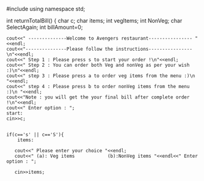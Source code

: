 #include <iostream>
using namespace std;




int returnTotalBill()
{   char c;
    char items;
    int vegItems;
    int NonVeg;
    char SelectAgain;
    int billAmount=0;


    cout<<" --------------Welcome to Avengers restaurant---------------- "<<endl;
    cout<<"---------------Please follow the instructions---------------- \n"<<endl;
    cout<<" Step 1 : Please press s to start your order !\n"<<endl;
    cout<<" Step 2 : You can order both Veg and nonVeg as per your wish :)\n"<<endl;
    cout<<" step 3 : Please press a to order veg items from the menu :)\n "<<endl;
    cout<<" step 4 : Please press b to order nonVeg items from the menu :)\n "<<endl;
    cout<<"Note : you will get the your final bill after complete order !\n"<<endl;
    cout<<" Enter option : ";
    start:
    cin>>c;


    if(c=='s' || c=='S'){
        items:

       cout<<" Please enter your choice "<<endl;
       cout<<" (a): Veg items            (b):NonVeg items "<<endl<<" Enter option : ";

       cin>>items;

